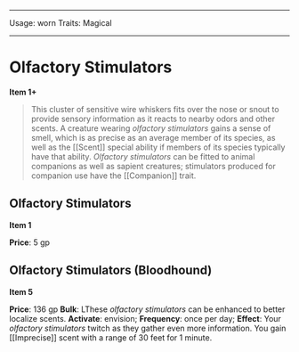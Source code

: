 
---
Usage: worn
Traits: Magical

---

# Olfactory Stimulators

**Item 1+**

> This cluster of sensitive wire whiskers fits over the nose or snout to provide sensory information as it reacts to nearby odors and other scents. A creature wearing *olfactory stimulators* gains a sense of smell, which is as precise as an average member of its species, as well as the [[Scent]] special ability if members of its species typically have that ability. *Olfactory stimulators* can be fitted to animal companions as well as sapient creatures; stimulators produced for companion use have the [[Companion]] trait.

## Olfactory Stimulators

**Item 1**

**Price**: 5 gp

## Olfactory Stimulators (Bloodhound)

**Item 5**

**Price**: 136 gp
**Bulk**: LThese *olfactory stimulators* can be enhanced to better localize scents.
**Activate**: 
envision;
**Frequency**: once per day;
**Effect**: Your *olfactory stimulators* twitch as they gather even more information. You gain [[Imprecise]] scent with a range of 30 feet for 1 minute.
